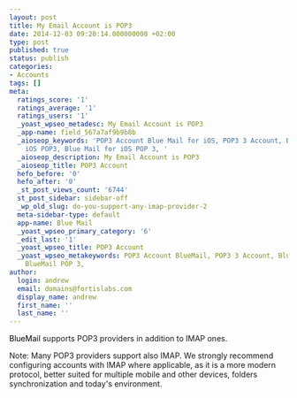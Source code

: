 ```yaml
---
layout: post
title: My Email Account is POP3
date: 2014-12-03 09:20:14.000000000 +02:00
type: post
published: true
status: publish
categories:
- Accounts
tags: []
meta:
  ratings_score: '1'
  ratings_average: '1'
  ratings_users: '1'
  _yoast_wpseo_metadesc: My Email Account is POP3
  _app-name: field_567a7af9b9b8b
  _aioseop_keywords: 'POP3 Account Blue Mail for iOS, POP3 3 Account, Blue Mail for
    iOS POP3, Blue Mail for iOS POP 3, '
  _aioseop_description: My Email Account is POP3
  _aioseop_title: POP3 Account
  hefo_before: '0'
  hefo_after: '0'
  _st_post_views_count: '6744'
  st_post_sidebar: sidebar-off
  _wp_old_slug: do-you-support-any-imap-provider-2
  meta-sidebar-type: default
  app-name: Blue Mail
  _yoast_wpseo_primary_category: '6'
  _edit_last: '1'
  _yoast_wpseo_title: POP3 Account
  _yoast_wpseo_metakeywords: POP3 Account BlueMail, POP3 3 Account, BlueMail POP3,
    BlueMail POP 3,
author:
  login: andrew
  email: domains@fortislabs.com
  display_name: andrew
  first_name: ''
  last_name: ''
---
```

<p class="p1"><span class="s1"><span style="color: #000000;">BlueMail</span> supports POP3 providers in addition to IMAP ones.</span></p>
<p class="p1"><span class="s1">Note: Many POP3 providers support also IMAP. We strongly recommend configuring accounts with IMAP where applicable, as it is a more modern protocol, better suited for multiple mobile and other devices, folders synchronization and today's environment.</span></p>
<p class="p1"><span class="s1"> </span></p>

